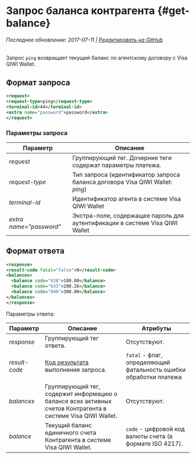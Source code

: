 # Запрос баланса контрагента {#get-balance}

###### Последнее обновление: 2017-07-11 | [Редактировать на GitHub](https://github.com/QIWI-API/topup-wallet-doc/blob/master/_get-balance_ru.html.md)

Запрос `ping` возвращает текущий баланс по агентскому договору с Visa QIWI Wallet.

## Формат запроса

~~~xml
<request>
<request-type>ping</request-type>
<terminal-id>44</terminal-id>
<extra name="password">password</extra>
</request>
~~~

### Параметры запроса

Параметр|Описание
-|-
*request*| Группирующий тег. Дочерние теги содержат параметры платежа.
*request-type* | Тип запроса (идентификатор запроса баланса договора Visa QIWI Wallet: *ping*)
*terminal-id* | Идентификатор агента в системе Visa QIWI Wallet
*extra name="password"* | Экстра-поле, содержащее пароль для аутентификации в системе Visa QIWI Wallet

## Формат ответа

~~~xml
<response>
<result-code fatal="false">0</result-code>
<balances>
  <balance code="428">100.00</balance>
  <balance code="643">200.26</balance>
  <balance code="840">300.00</balance>
</balances>
</response>
~~~

Параметры ответа:

Параметр|Описание|Атрибуты
-|-|-
*response*	| Группирующий тег ответа.|Отсутствуют.
*result-code* | [Код результата](#tech_error) выполнения запроса.| `fatal` - флаг, определяющий фатальность ошибки обработки платежа
*balances*|Группирующий тег, содержит информацию о балансе всех активных счетов Контрагента в системе Visa QIWI Wallet.|Отсутствуют.
*balance* | Текущий баланс единичного счета Контрагента в системе Visa QIWI Wallet. | `code` - цифровой код валюты счета (в формате ISO 4217).
